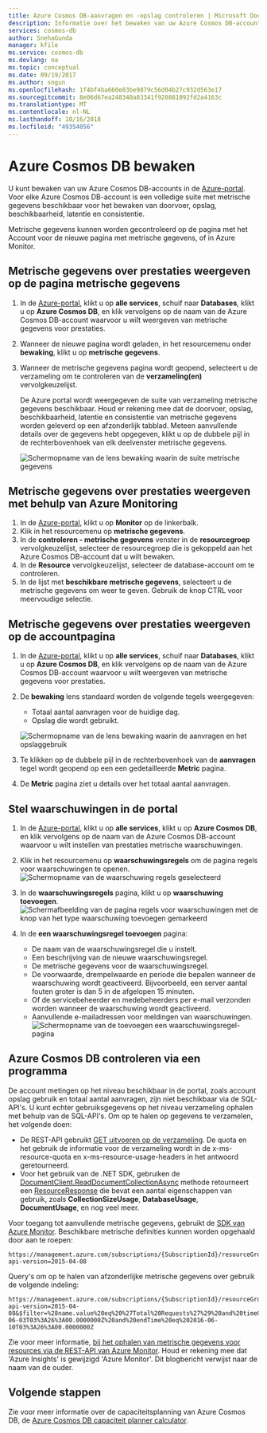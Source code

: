 ```yaml
---
title: Azure Cosmos DB-aanvragen en -opslag controleren | Microsoft Docs
description: Informatie over het bewaken van uw Azure Cosmos DB-account voor metrische gegevens voor prestaties, zoals aanvragen en serverfouten, en metrische gegevens over gebruik, zoals het gebruik van opslag.
services: cosmos-db
author: SnehaGunda
manager: kfile
ms.service: cosmos-db
ms.devlang: na
ms.topic: conceptual
ms.date: 09/19/2017
ms.author: sngun
ms.openlocfilehash: 1f4bf4ba660e83be9879c56d04b27c932d563e17
ms.sourcegitcommit: 8e06d67ea248340a83341f920881092fd2a4163c
ms.translationtype: MT
ms.contentlocale: nl-NL
ms.lasthandoff: 10/16/2018
ms.locfileid: "49354056"
---
```

# <a name="monitor-azure-cosmos-db"></a>Azure Cosmos DB bewaken
U kunt bewaken van uw Azure Cosmos DB-accounts in de [Azure-portal](https://portal.azure.com/). Voor elke Azure Cosmos DB-account is een volledige suite met metrische gegevens beschikbaar voor het bewaken van doorvoer, opslag, beschikbaarheid, latentie en consistentie.

Metrische gegevens kunnen worden gecontroleerd op de pagina met het Account voor de nieuwe pagina met metrische gegevens, of in Azure Monitor.

## <a name="view-performance-metrics-on-the-metrics-page"></a>Metrische gegevens over prestaties weergeven op de pagina metrische gegevens
1. In de [Azure-portal](https://portal.azure.com/), klikt u op **alle services**, schuif naar **Databases**, klikt u op **Azure Cosmos DB**, en klik vervolgens op de naam van de Azure Cosmos DB-account waarvoor u wilt weergeven van metrische gegevens voor prestaties.
2. Wanneer de nieuwe pagina wordt geladen, in het resourcemenu onder **bewaking**, klikt u op **metrische gegevens**.
3. Wanneer de metrische gegevens pagina wordt geopend, selecteert u de verzameling om te controleren van de **verzameling(en)** vervolgkeuzelijst.

   De Azure portal wordt weergegeven de suite van verzameling metrische gegevens beschikbaar. Houd er rekening mee dat de doorvoer, opslag, beschikbaarheid, latentie en consistentie van metrische gegevens worden geleverd op een afzonderlijk tabblad. Meteen aanvullende details over de gegevens hebt opgegeven, klikt u op de dubbele pijl in de rechterbovenhoek van elk deelvenster metrische gegevens.

   ![Schermopname van de lens bewaking waarin de suite metrische gegevens](./media/monitor-accounts/metrics-suite.png)

## <a name="view-performance-metrics-by-using-azure-monitoring"></a>Metrische gegevens over prestaties weergeven met behulp van Azure Monitoring
1. In de [Azure-portal](https://portal.azure.com/), klikt u op **Monitor** op de linkerbalk.
2. Klik in het resourcemenu op **metrische gegevens**.
3. In de **controleren - metrische gegevens** venster in de **resourcegroep** vervolgkeuzelijst, selecteer de resourcegroep die is gekoppeld aan het Azure Cosmos DB-account dat u wilt bewaken. 
4. In de **Resource** vervolgkeuzelijst, selecteer de database-account om te controleren.
5. In de lijst met **beschikbare metrische gegevens**, selecteert u de metrische gegevens om weer te geven. Gebruik de knop CTRL voor meervoudige selectie. 

## <a name="view-performance-metrics-on-the-account-page"></a>Metrische gegevens over prestaties weergeven op de accountpagina
1. In de [Azure-portal](https://portal.azure.com/), klikt u op **alle services**, schuif naar **Databases**, klikt u op **Azure Cosmos DB**, en klik vervolgens op de naam van de Azure Cosmos DB-account waarvoor u wilt weergeven van metrische gegevens voor prestaties.
2. De **bewaking** lens standaard worden de volgende tegels weergegeven:
   
   * Totaal aantal aanvragen voor de huidige dag.
   * Opslag die wordt gebruikt.
   
   ![Schermopname van de lens bewaking waarin de aanvragen en het opslaggebruik](./media/monitor-accounts/documentdb-total-requests-and-usage.png)
3. Te klikken op de dubbele pijl in de rechterbovenhoek van de **aanvragen** tegel wordt geopend op een een gedetailleerde **Metric** pagina.
4. De **Metric** pagina ziet u details over het totaal aantal aanvragen. 

## <a name="set-up-alerts-in-the-portal"></a>Stel waarschuwingen in de portal
1. In de [Azure-portal](https://portal.azure.com/), klikt u op **alle services**, klikt u op **Azure Cosmos DB**, en klik vervolgens op de naam van de Azure Cosmos DB-account waarvoor u wilt instellen van prestaties metrische waarschuwingen.
2. Klik in het resourcemenu op **waarschuwingsregels** om de pagina regels voor waarschuwingen te openen.  
   ![Schermopname van de waarschuwing regels geselecteerd](./media/monitor-accounts/madocdb10.5.png)
3. In de **waarschuwingsregels** pagina, klikt u op **waarschuwing toevoegen**.  
   ![Schermafbeelding van de pagina regels voor waarschuwingen met de knop van het type waarschuwing toevoegen gemarkeerd](./media/monitor-accounts/madocdb11.png)
4. In de **een waarschuwingsregel toevoegen** pagina:
   
   * De naam van de waarschuwingsregel die u instelt.
   * Een beschrijving van de nieuwe waarschuwingsregel.
   * De metrische gegevens voor de waarschuwingsregel.
   * De voorwaarde, drempelwaarde en periode die bepalen wanneer de waarschuwing wordt geactiveerd. Bijvoorbeeld, een server aantal fouten groter is dan 5 in de afgelopen 15 minuten.
   * Of de servicebeheerder en medebeheerders per e-mail verzonden worden wanneer de waarschuwing wordt geactiveerd.
   * Aanvullende e-mailadressen voor meldingen van waarschuwingen.  
     ![Schermopname van de toevoegen een waarschuwingsregel-pagina](./media/monitor-accounts/madocdb12.png)

## <a name="monitor-azure-cosmos-db-programmatically"></a>Azure Cosmos DB controleren via een programma
De account metingen op het niveau beschikbaar in de portal, zoals account opslag gebruik en totaal aantal aanvragen, zijn niet beschikbaar via de SQL-API's. U kunt echter gebruiksgegevens op het niveau verzameling ophalen met behulp van de SQL-API's. Om op te halen op gegevens te verzamelen, het volgende doen:

* De REST-API gebruikt [GET uitvoeren op de verzameling](https://msdn.microsoft.com/library/mt489073.aspx). De quota en het gebruik de informatie voor de verzameling wordt in de x-ms-resource-quota en x-ms-resource-usage-headers in het antwoord geretourneerd.
* Voor het gebruik van de .NET SDK, gebruiken de [DocumentClient.ReadDocumentCollectionAsync](https://msdn.microsoft.com/library/microsoft.azure.documents.client.documentclient.readdocumentcollectionasync.aspx) methode retourneert een [ResourceResponse](https://msdn.microsoft.com/library/dn799209.aspx) die bevat een aantal eigenschappen van gebruik, zoals  **CollectionSizeUsage**, **DatabaseUsage**, **DocumentUsage**, en nog veel meer.

Voor toegang tot aanvullende metrische gegevens, gebruikt de [SDK van Azure Monitor](https://www.nuget.org/packages/Microsoft.Azure.Insights). Beschikbare metrische definities kunnen worden opgehaald door aan te roepen:

    https://management.azure.com/subscriptions/{SubscriptionId}/resourceGroups/{ResourceGroup}/providers/Microsoft.DocumentDb/databaseAccounts/{DocumentDBAccountName}/metricDefinitions?api-version=2015-04-08

Query's om op te halen van afzonderlijke metrische gegevens over gebruik de volgende indeling:

    https://management.azure.com/subscriptions/{SubscriptionId}/resourceGroups/{ResourceGroup}/providers/Microsoft.DocumentDb/databaseAccounts/{DocumentDBAccountName}/metrics?api-version=2015-04-08&$filter=%28name.value%20eq%20%27Total%20Requests%27%29%20and%20timeGrain%20eq%20duration%27PT5M%27%20and%20startTime%20eq%202016-06-03T03%3A26%3A00.0000000Z%20and%20endTime%20eq%202016-06-10T03%3A26%3A00.0000000Z

Zie voor meer informatie, [bij het ophalen van metrische gegevens voor resources via de REST-API van Azure Monitor](https://blogs.msdn.microsoft.com/cloud_solution_architect/2016/02/23/retrieving-resource-metrics-via-the-azure-insights-api/). Houd er rekening mee dat 'Azure Insights' is gewijzigd 'Azure Monitor'.  Dit blogbericht verwijst naar de naam van de ouder.

## <a name="next-steps"></a>Volgende stappen
Zie voor meer informatie over de capaciteitsplanning van Azure Cosmos DB, de [Azure Cosmos DB capaciteit planner calculator](https://www.documentdb.com/capacityplanner).

